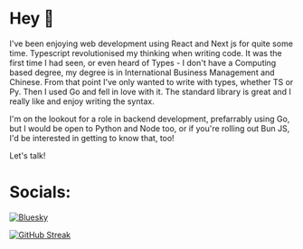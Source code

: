 # Hey 👋

I've been enjoying web development using React and Next js for quite some time. Typescript revolutionised my thinking when writing code. It was the first time I had seen, or even heard of Types - I don't have a Computing based degree, my degree is in International Business Management and Chinese. From that point I've only wanted to write with types, whether TS or Py. Then I used Go and fell in love with it. The standard library is great and I really like and enjoy writing the syntax.

I'm on the lookout for a role in backend development, prefarrably using Go, but I would be open to Python and Node too, or if you're rolling out Bun JS, I'd be interested in getting to know that, too!

Let's talk!


# Socials:
[![Bluesky](https://img.shields.io/badge/bluesky-0285FF?style=for-the-badge&logo=bluesky&logoColor=%23FFFFFF)](https://bsky.app/profile/leonlonsdale.dev) 

[![GitHub Streak](https://nirzak-streak-stats.vercel.app?user=leonlonsdale&theme=highcontrast)](https://git.io/streak-stats)
